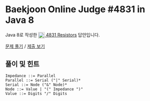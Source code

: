 # Baekjoon Online Judge #4831 in Java 8
Java 8로 작성한 [<img src="https://static.solved.ac/tier_small/0.svg" height="20" align="center">
4831 Resistors](https://www.acmicpc.net/problem/4831) 답안입니다.

[문제 풀기](https://www.acmicpc.net/problem/4831) /
[제출 보기](https://www.acmicpc.net/source/87195715)

## 풀이 및 힌트
```ebnf
Impedance ::= Parallel
Parallel ::= Serial ("|" Serial)*
Serial ::= Node ("&" Node)*
Node ::= Value | "(" Impedance ")"
Value ::= Digits "/" Digits
```
